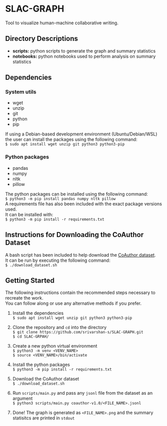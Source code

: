 # SLAC-GRAPH
Tool to visualize human-machine collaborative writing.

## Directory Descriptions

- **scripts:** python scripts to generate the graph and summary statistics 
- **notebooks:** python notebooks used to perform analysis on summary statistics

## Dependencies

### System utils

- wget
- unzip
- git
- python
- pip

If using a Debian-based development environment (Ubuntu/Debian/WSL) the user can install the packages using the following command: <br>
`$ sudo apt install wget unzip git python3 python3-pip`

### Python packages

- pandas
- numpy
- nltk
- pillow

The python packages can be installed using the following command: <br>
`$ python3 -m pip install pandas numpy nltk pillow` <br>
A requirements file has also been included with the exact package versions used. <br>
It can be installed with: <br>
`$ python3 -m pip install -r requirements.txt`

## Instructions for Downloading the CoAuthor Dataset

A bash script has been included to help download the [CoAuthor dataset](https://coauthor.stanford.edu/). <br>
It can be run by executing the following command: <br>
`$ ./download_dataset.sh`

## Getting Started

The following instructions contain the recommended steps necessary to recreate the work. <br>
You can follow along or use any alternative methods if you prefer.

1. Install the dependencies <br>
`$ sudo apt install wget unzip git python3 python3-pip`

2. Clone the repository and `cd` into the directory <br>
`$ git clone https://github.com/srivarshan-s/SLAC-GRAPH.git` <br>
`$ cd SLAC-GRPAH/`

3. Create a new python virtual environment <br>
`$ python3 -m venv <VENV_NAME>` <br>
`$ source <VENV_NAME>/bin/activate`

4. Install the python packages <br>
`$ python3 -m pip install -r requirements.txt`

5. Download the CoAuthor dataset <br>
`$ ./download_dataset.sh`

6. Run `scripts/main.py` and pass any `jsonl` file from the dataset as an argument <br>
`$ python3 scripts/main.py coauthor-v1.0/<FILE_NAME>.jsonl`

7. Done! The graph is generated as `<FILE_NAME>.png` and the summary statisitcs are printed in `stdout`
